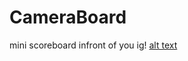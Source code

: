 # CameraBoard
mini scoreboard infront of you ig!
[alt text](https://github.com/pl2w/CameraBoard/assets/137610832/02f797d0-e9bc-4f12-99f1-e07d2dc65074)
